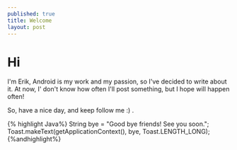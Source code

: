 ```yaml
---
published: true
title: Welcome 
layout: post
---
```

<h1>Hi</h1>
<p>
I'm Erik, Android is my work and my passion, so I've decided to write about it.
At now, I' don't know how often I'll post something, but I hope will happen often!

So, have a nice day, and keep follow me :) .
</p>
{% highlight Java%}
String bye = "Good bye friends! See you soon.";
Toast.makeText(getApplicationContext(), bye, Toast.LENGTH_LONG);
{%andhighlight%}
